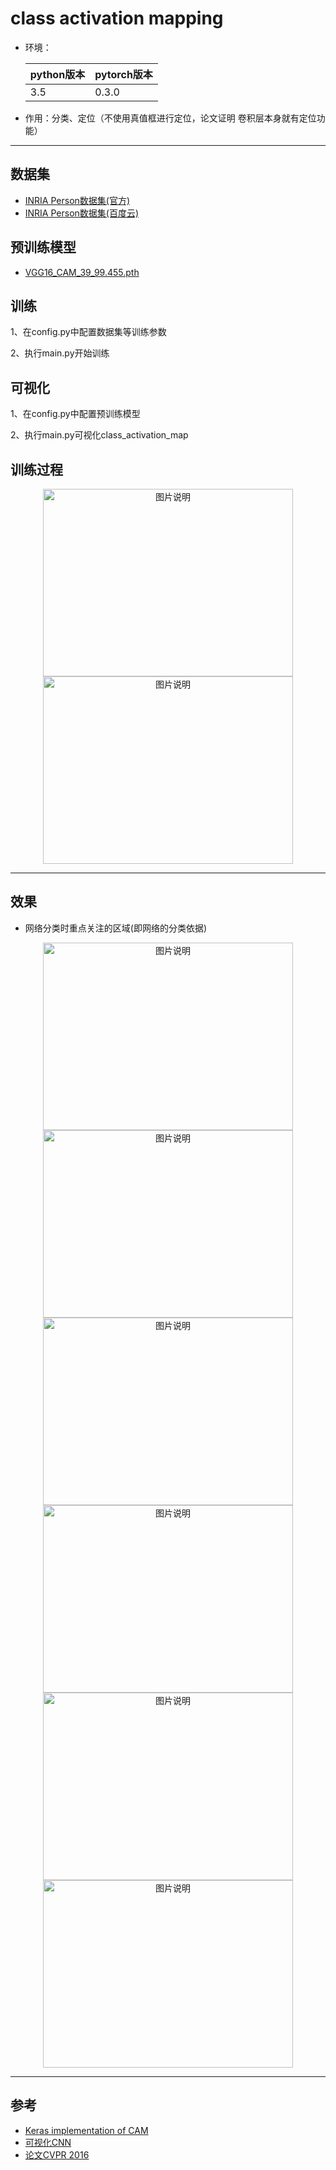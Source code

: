 #  class activation mapping


 - 环境：

    | python版本  |  pytorch版本 |
    | ----------- | ----------   |
    |  3.5  | 0.3.0   |


- 作用：分类、定位（不使用真值框进行定位，论文证明 卷积层本身就有定位功能）

----------

## 数据集

 - [INRIA Person数据集(官方)](http://pascal.inrialpes.fr/data/human/)    
 - [INRIA Person数据集(百度云)](https://pan.baidu.com/s/1adTzYgX13K4CIjZNODRXqQ)


## 预训练模型

- [VGG16_CAM_39_99.455.pth](https://pan.baidu.com/s/1OVnxBBhmtVgTEUz0nNmrFg)
    

## 训练

1、在config.py中配置数据集等训练参数

2、执行main.py开始训练

## 可视化

1、在config.py中配置预训练模型

2、执行main.py可视化class_activation_map




## 训练过程
<div align="center">
<img src="http://boboprivate.oss-cn-beijing.aliyuncs.com/18-10-19/15578714.jpg" width="400px"  height="300px" alt="图片说明" ><img src="http://boboprivate.oss-cn-beijing.aliyuncs.com/18-10-19/81997632.jpg" width="400px"  height="300px" alt="图片说明" > 
</div>

----------

## 效果

- 网络分类时重点关注的区域(即网络的分类依据)

<div align="center">
<img src="http://boboprivate.oss-cn-beijing.aliyuncs.com/18-10-19/97478889.jpg" width="400px"  height="300px" alt="图片说明" ><img src="http://boboprivate.oss-cn-beijing.aliyuncs.com/18-10-19/91606455.jpg" width="400px"  height="300px" alt="图片说明" > 
</div>

<div align="center">
<img src="http://boboprivate.oss-cn-beijing.aliyuncs.com/18-10-19/94097073.jpg" width="400px"  height="300px" alt="图片说明" ><img src="http://boboprivate.oss-cn-beijing.aliyuncs.com/18-10-19/27379841.jpg" width="400px"  height="300px" alt="图片说明" > 
</div>

<div align="center">
<img src="http://boboprivate.oss-cn-beijing.aliyuncs.com/18-10-19/32549346.jpg" width="400px"  height="300px" alt="图片说明" ><img src="http://boboprivate.oss-cn-beijing.aliyuncs.com/18-10-19/53559366.jpg" width="400px"  height="300px" alt="图片说明" > 
</div>

----------

## 参考

- [Keras implementation of CAM](https://github.com/jacobgil/keras-cam)
- [可视化CNN](https://github.com/huanghao-code/VisCNN_CVPR_2016_Loc)
- [论文CVPR 2016](https://arxiv.org/pdf/1512.04150.pdf)